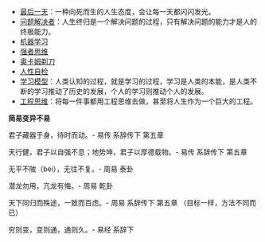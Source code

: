 
- [最后一天](最后一天.md)：一种向死而生的人生态度，会让每一天都闪闪发光。
- [问题解决者](问题解决者.md)：人生终归是一个解决问题的过程，只有解决问题的能力才是人的终极能力。
- [机器学习](机器学习.md)
- [强者思维](强者思维.md)
- [奥卡姆剃刀](奥卡姆剃刀.md)
- [人性自检](人性自检.md)
- [学习模型](学习模型.md)：人类认知的过程，就是学习的过程，学习是人类的本能，是人类不断的学习推动了历史的发展，个人的学习则推动个人的发展。
- [工程思维](工程思维.md)：将每一件事都用工程思维去做，甚至将人生作为一个巨大的工程。



**简易变异不易**

君子藏器于身，待时而动。- 易传 系辞传下 第五章

天行健，君子以自强不息；地势坤，君子以厚德载物。- 易传 系辞传下 第五章

无平不陂（bei），无往不复。- 周易 泰卦

潜龙勿用，亢龙有悔。- 周易 乾卦

天下同归而殊途，一致而百虑。- 周易 系辞传下 第五章 （目标一样，方法不同而已）

穷则变，变则通，通则久。- 易经 系辞下

